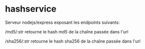 # hashservice

Serveur nodejs/express exposant les endpoints suivants: 

/md5/:str
retourne le hash md5 de la chaîne passée dans l'url


/sha256/:str
retourne le hash sha256 de la chaîne passée dans l'url